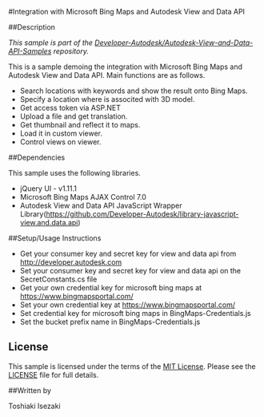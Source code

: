 #Integration with Microsoft Bing Maps and Autodesk View and Data API

##Description

*This sample is part of the [Developer-Autodesk/Autodesk-View-and-Data-API-Samples](https://github.com/Developer-Autodesk/autodesk-view-and-data-api-samples) repository.*

This is a sample demoing the integration with Microsoft Bing Maps and Autodesk View and Data API. Main functions are as follows.

* Search locations with keywords and show the result onto Bing Maps.
* Specify a location where is associted with 3D model.
* Get access token via ASP.NET
* Upload a file and get translation.
* Get thumbnail and reflect it to maps.
* Load it in custom viewer. 
* Control views on viewer.

##Dependencies

This sample uses the following libraries.

* jQuery UI - v1.11.1
* Microsoft Bing Maps AJAX Control 7.0
* Autodesk View and Data API JavaScript Wrapper Library(https://github.com/Developer-Autodesk/library-javascript-view.and.data.api) 

##Setup/Usage Instructions

* Get your consumer key and secret key for view and data api from http://developer.autodesk.com
* Set your consumer key and secret key for view and data api on the SecretConstants.cs file
* Get your own credential key for microsoft bing maps at https://www.bingmapsportal.com/
* Set your own credential key at https://www.bingmapsportal.com/
* Set credential key for microsoft bing maps in BingMaps-Credentials.js
* Set the bucket prefix name in BingMaps-Credentials.js

## License

This sample is licensed under the terms of the [MIT License](http://opensource.org/licenses/MIT). Please see the [LICENSE](LICENSE) file for full details.

##Written by 

Toshiaki Isezaki
